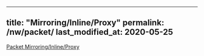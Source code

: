 
---
title:  "Mirroring/Inline/Proxy"
permalink: /nw/packet/
last_modified_at: 2020-05-25
---



[Packet Mirroring/Inline/Proxy](https://medium.com/naver-cloud-platform/%EB%84%A4%ED%8A%B8%EC%9B%8C%ED%81%AC-packet-%EB%A5%BC-%EC%A0%9C%EC%96%B4%ED%95%98%EB%8A%94-%EA%B8%B0%EC%88%A0-mirroring-inline-proxy-b45fbb441cca)

